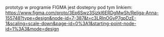prototyp w programie FIGMA jest dostepny pod tym linkiem: 
https://www.figma.com/proto/3Ep6Swz3Sjzkl6ERDgMwSh/Religa-Anna-155748?type=design&node-id=7-387&t=c3LRInOGyP7gpDzE-1&scaling=scale-down&page-id=0%3A1&starting-point-node-id=1%3A3&mode=design
